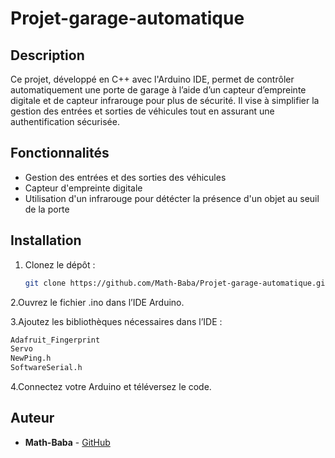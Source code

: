 # Projet-garage-automatique

## Description
Ce projet, développé en C++ avec l'Arduino IDE, permet de contrôler automatiquement une porte de garage à l’aide d’un capteur d’empreinte digitale et de capteur infrarouge pour plus de sécurité. Il vise à simplifier la gestion des entrées et sorties de véhicules tout en assurant une authentification sécurisée.

## Fonctionnalités
- Gestion des entrées et des sorties des véhicules
- Capteur d'empreinte digitale
- Utilisation d'un infrarouge pour détécter la présence d'un objet au seuil de la porte

## Installation
1. Clonez le dépôt :
   ```bash
   git clone https://github.com/Math-Baba/Projet-garage-automatique.git
   ```
2.Ouvrez le fichier .ino dans l’IDE Arduino.

3.Ajoutez les bibliothèques nécessaires dans l’IDE :
```bash
Adafruit_Fingerprint
Servo
NewPing.h
SoftwareSerial.h
```
4.Connectez votre Arduino et téléversez le code.
   

## Auteur
- **Math-Baba** - [GitHub](https://github.com/Math-Baba)


